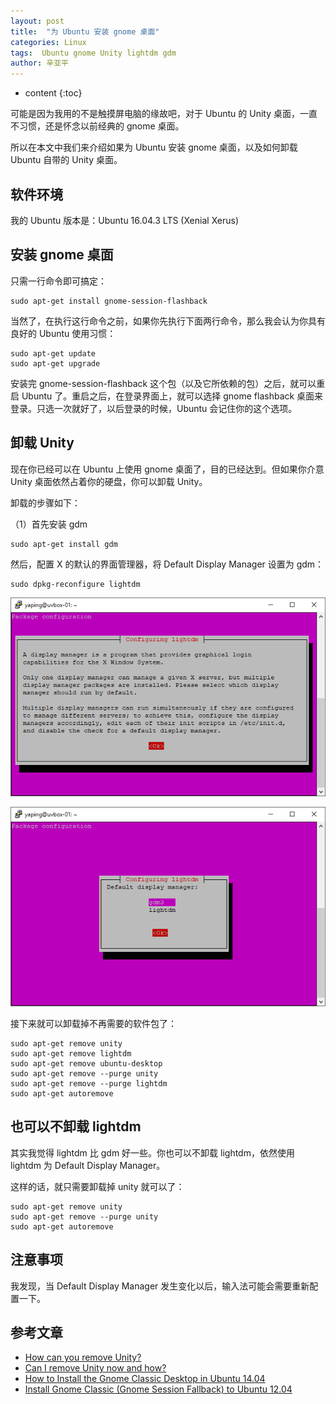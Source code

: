 ```yaml
---
layout: post
title:  "为 Ubuntu 安装 gnome 桌面"
categories: Linux
tags:  Ubuntu gnome Unity lightdm gdm
author: 辛亚平
---
```


* content
{:toc}

可能是因为我用的不是触摸屏电脑的缘故吧，对于 Ubuntu 的 Unity 桌面，一直不习惯，还是怀念以前经典的 gnome 桌面。

所以在本文中我们来介绍如果为 Ubuntu 安装 gnome 桌面，以及如何卸载 Ubuntu 自带的 Unity 桌面。



## 软件环境

我的 Ubuntu 版本是：Ubuntu 16.04.3 LTS (Xenial Xerus)

## 安装 gnome 桌面

只需一行命令即可搞定：

```
sudo apt-get install gnome-session-flashback
```

当然了，在执行这行命令之前，如果你先执行下面两行命令，那么我会认为你具有良好的 Ubuntu 使用习惯：

```
sudo apt-get update
sudo apt-get upgrade
```

安装完 gnome-session-flashback 这个包（以及它所依赖的包）之后，就可以重启 Ubuntu 了。重启之后，在登录界面上，就可以选择 gnome flashback 桌面来登录。只选一次就好了，以后登录的时候，Ubuntu 会记住你的这个选项。


## 卸载 Unity

现在你已经可以在 Ubuntu 上使用 gnome 桌面了，目的已经达到。但如果你介意 Unity 桌面依然占着你的硬盘，你可以卸载 Unity。

卸载的步骤如下：

（1）首先安装 gdm

```
sudo apt-get install gdm
```

然后，配置 X 的默认的界面管理器，将 Default Display Manager 设置为 gdm：

```
sudo dpkg-reconfigure lightdm
```

![](/attachment/daily/2017/1003/Uninstall-Unity/A02-01.png)

![将 Default Display Manager 设置为 gdm](/attachment/daily/2017/1003/Uninstall-Unity/A02-02.png)


接下来就可以卸载掉不再需要的软件包了：

```
sudo apt-get remove unity
sudo apt-get remove lightdm
sudo apt-get remove ubuntu-desktop
sudo apt-get remove --purge unity
sudo apt-get remove --purge lightdm
sudo apt-get autoremove
```


## 也可以不卸载 lightdm

其实我觉得 lightdm 比 gdm 好一些。你也可以不卸载 lightdm，依然使用 lightdm 为 Default Display Manager。

这样的话，就只需要卸载掉 unity 就可以了：

```
sudo apt-get remove unity
sudo apt-get remove --purge unity
sudo apt-get autoremove
```

## 注意事项

我发现，当 Default Display Manager 发生变化以后，输入法可能会需要重新配置一下。



## 参考文章

- [How can you remove Unity?](https://askubuntu.com/questions/6302/how-can-you-remove-unity)
- [Can I remove Unity now and how?](https://askubuntu.com/questions/651013/can-i-remove-unity-now-and-how)
- [How to Install the Gnome Classic Desktop in Ubuntu 14.04](https://www.howtogeek.com/189912/how-to-install-the-gnome-classic-desktop-in-ubuntu-14.04/)
- [Install Gnome Classic (Gnome Session Fallback) to Ubuntu 12.04](http://blog.csdn.net/shaonan155/article/details/17789619)


